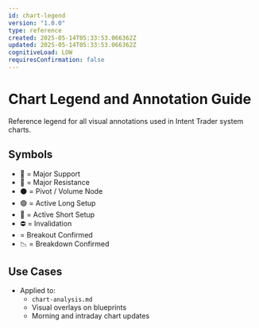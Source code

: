 ```yaml
---
id: chart-legend
version: "1.0.0"
type: reference
created: 2025-05-14T05:33:53.066362Z
updated: 2025-05-14T05:33:53.066362Z
cognitiveLoad: LOW
requiresConfirmation: false
---
```


# Chart Legend and Annotation Guide

Reference legend for all visual annotations used in Intent Trader system charts.

## Symbols

- 🔵 = Major Support
- 🔴 = Major Resistance
- ⚫ = Pivot / Volume Node
- 🟢 = Active Long Setup
- 🔻 = Active Short Setup
- ⛔ = Invalidation
- = Breakout Confirmed
- 📉 = Breakdown Confirmed

## Use Cases

- Applied to:
  - `chart-analysis.md`
  - Visual overlays on blueprints
  - Morning and intraday chart updates
